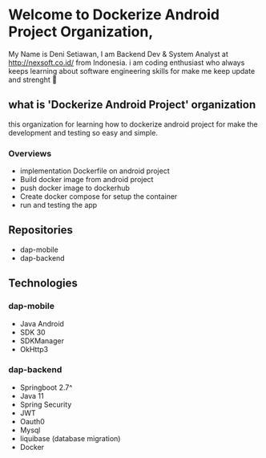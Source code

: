 # Welcome to Dockerize Android Project Organization, 
My Name is Deni Setiawan, I am Backend Dev & System Analyst at http://nexsoft.co.id/ from Indonesia.
i am coding enthusiast who always keeps learning  about software engineering skills for make me keep update and strenght 🚀

## what is 'Dockerize Android Project' organization
this organization for learning how to dockerize android project for make the development and testing so easy and simple.
 
### Overviews
- implementation Dockerfile on android project
- Build docker image from android project
- push docker image to dockerhub
- Create docker compose for setup the container 
- run and testing the app

## Repositories
- dap-mobile
- dap-backend

## Technologies
### dap-mobile
- Java Android
- SDK 30
- SDKManager
- OkHttp3

### dap-backend
- Springboot 2.7^
- Java 11
- Spring Security
- JWT 
- Oauth0
- Mysql
- liquibase (database migration)
- Docker


